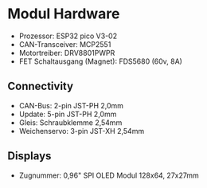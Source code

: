 # Modul Hardware
- Prozessor: ESP32 pico V3-02
- CAN-Transceiver: MCP2551
- Motortreiber: DRV8801PWPR
- FET Schaltausgang (Magnet): FDS5680 (60v, 8A)

## Connectivity
- CAN-Bus: 2-pin JST-PH 2,0mm
- Update: 5-pin JST-PH 2,0mm
- Gleis: Schraubklemme 2,54mm
- Weichenservo: 3-pin JST-XH 2,54mm

## Displays
- Zugnummer: 0,96" SPI OLED Modul 128x64, 27x27mm
